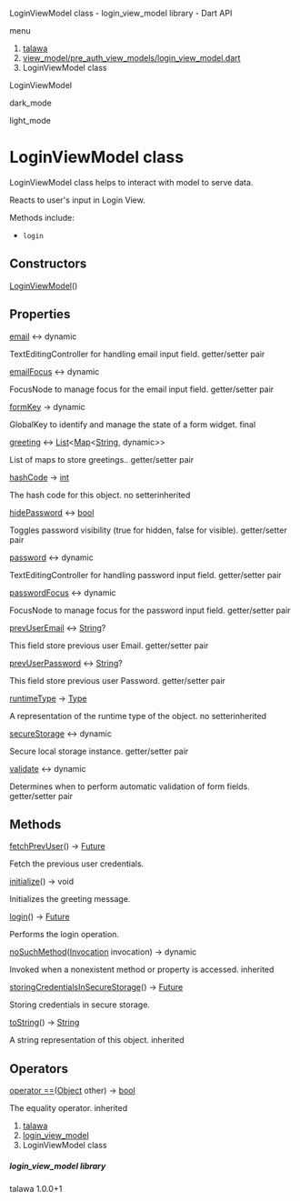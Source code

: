 




LoginViewModel class - login\_view\_model library - Dart API







menu

1. [talawa](../index.html)
2. [view\_model/pre\_auth\_view\_models/login\_view\_model.dart](../file-___home_harshil_Desktop_open-source_palisadoes_talawa_lib_view_model_pre_auth_view_models_login_view_model/)
3. LoginViewModel class

LoginViewModel


dark\_mode

light\_mode




# LoginViewModel class


LoginViewModel class helps to interact with model to serve data.

Reacts to user's input in Login View.

Methods include:

* `login`

## Constructors

[LoginViewModel](../file-___home_harshil_Desktop_open-source_palisadoes_talawa_lib_view_model_pre_auth_view_models_login_view_model/LoginViewModel/LoginViewModel.html)()




## Properties

[email](../file-___home_harshil_Desktop_open-source_palisadoes_talawa_lib_view_model_pre_auth_view_models_login_view_model/LoginViewModel/email.html)
↔ dynamic

TextEditingController for handling email input field.
getter/setter pair

[emailFocus](../file-___home_harshil_Desktop_open-source_palisadoes_talawa_lib_view_model_pre_auth_view_models_login_view_model/LoginViewModel/emailFocus.html)
↔ dynamic

FocusNode to manage focus for the email input field.
getter/setter pair

[formKey](../file-___home_harshil_Desktop_open-source_palisadoes_talawa_lib_view_model_pre_auth_view_models_login_view_model/LoginViewModel/formKey.html)
→ dynamic

GlobalKey to identify and manage the state of a form widget.
final

[greeting](../file-___home_harshil_Desktop_open-source_palisadoes_talawa_lib_view_model_pre_auth_view_models_login_view_model/LoginViewModel/greeting.html)
↔ [List](https://api.flutter.dev/flutter/dart-core/List-class.html)<[Map](https://api.flutter.dev/flutter/dart-core/Map-class.html)<[String](https://api.flutter.dev/flutter/dart-core/String-class.html), dynamic>>

List of maps to store greetings..
getter/setter pair

[hashCode](https://api.flutter.dev/flutter/dart-core/Object/hashCode.html)
→ [int](https://api.flutter.dev/flutter/dart-core/int-class.html)

The hash code for this object.
no setterinherited

[hidePassword](../file-___home_harshil_Desktop_open-source_palisadoes_talawa_lib_view_model_pre_auth_view_models_login_view_model/LoginViewModel/hidePassword.html)
↔ [bool](https://api.flutter.dev/flutter/dart-core/bool-class.html)

Toggles password visibility (true for hidden, false for visible).
getter/setter pair

[password](../file-___home_harshil_Desktop_open-source_palisadoes_talawa_lib_view_model_pre_auth_view_models_login_view_model/LoginViewModel/password.html)
↔ dynamic

TextEditingController for handling password input field.
getter/setter pair

[passwordFocus](../file-___home_harshil_Desktop_open-source_palisadoes_talawa_lib_view_model_pre_auth_view_models_login_view_model/LoginViewModel/passwordFocus.html)
↔ dynamic

FocusNode to manage focus for the password input field.
getter/setter pair

[prevUserEmail](../file-___home_harshil_Desktop_open-source_palisadoes_talawa_lib_view_model_pre_auth_view_models_login_view_model/LoginViewModel/prevUserEmail.html)
↔ [String](https://api.flutter.dev/flutter/dart-core/String-class.html)?

This field store previous user Email.
getter/setter pair

[prevUserPassword](../file-___home_harshil_Desktop_open-source_palisadoes_talawa_lib_view_model_pre_auth_view_models_login_view_model/LoginViewModel/prevUserPassword.html)
↔ [String](https://api.flutter.dev/flutter/dart-core/String-class.html)?

This field store previous user Password.
getter/setter pair

[runtimeType](https://api.flutter.dev/flutter/dart-core/Object/runtimeType.html)
→ [Type](https://api.flutter.dev/flutter/dart-core/Type-class.html)

A representation of the runtime type of the object.
no setterinherited

[secureStorage](../file-___home_harshil_Desktop_open-source_palisadoes_talawa_lib_view_model_pre_auth_view_models_login_view_model/LoginViewModel/secureStorage.html)
↔ dynamic

Secure local storage instance.
getter/setter pair

[validate](../file-___home_harshil_Desktop_open-source_palisadoes_talawa_lib_view_model_pre_auth_view_models_login_view_model/LoginViewModel/validate.html)
↔ dynamic

Determines when to perform automatic validation of form fields.
getter/setter pair



## Methods

[fetchPrevUser](../file-___home_harshil_Desktop_open-source_palisadoes_talawa_lib_view_model_pre_auth_view_models_login_view_model/LoginViewModel/fetchPrevUser.html)()
→ [Future](https://api.flutter.dev/flutter/dart-core/Future-class.html)<void>


Fetch the previous user credentials.

[initialize](../file-___home_harshil_Desktop_open-source_palisadoes_talawa_lib_view_model_pre_auth_view_models_login_view_model/LoginViewModel/initialize.html)()
→ void


Initializes the greeting message.

[login](../file-___home_harshil_Desktop_open-source_palisadoes_talawa_lib_view_model_pre_auth_view_models_login_view_model/LoginViewModel/login.html)()
→ [Future](https://api.flutter.dev/flutter/dart-core/Future-class.html)<void>


Performs the login operation.

[noSuchMethod](https://api.flutter.dev/flutter/dart-core/Object/noSuchMethod.html)([Invocation](https://api.flutter.dev/flutter/dart-core/Invocation-class.html) invocation)
→ dynamic


Invoked when a nonexistent method or property is accessed.
inherited

[storingCredentialsInSecureStorage](../file-___home_harshil_Desktop_open-source_palisadoes_talawa_lib_view_model_pre_auth_view_models_login_view_model/LoginViewModel/storingCredentialsInSecureStorage.html)()
→ [Future](https://api.flutter.dev/flutter/dart-core/Future-class.html)<void>


Storing credentials in secure storage.

[toString](https://api.flutter.dev/flutter/dart-core/Object/toString.html)()
→ [String](https://api.flutter.dev/flutter/dart-core/String-class.html)


A string representation of this object.
inherited



## Operators

[operator ==](https://api.flutter.dev/flutter/dart-core/Object/operator_equals.html)([Object](https://api.flutter.dev/flutter/dart-core/Object-class.html) other)
→ [bool](https://api.flutter.dev/flutter/dart-core/bool-class.html)


The equality operator.
inherited



 


1. [talawa](../index.html)
2. [login\_view\_model](../file-___home_harshil_Desktop_open-source_palisadoes_talawa_lib_view_model_pre_auth_view_models_login_view_model/)
3. LoginViewModel class

##### login\_view\_model library





talawa
1.0.0+1






